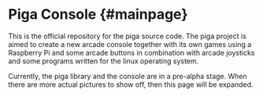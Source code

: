 Piga Console {#mainpage}
============

This is the official repository for the piga source code. The piga project 
is aimed to create a new arcade console together with its own games using 
a Raspberry Pi and some arcade buttons in combination with arcade joysticks
and some programs written for the linux operating system. 

Currently, the piga library and the console are in a pre-alpha stage. When 
there are more actual pictures to show off, then this page will be expanded.
